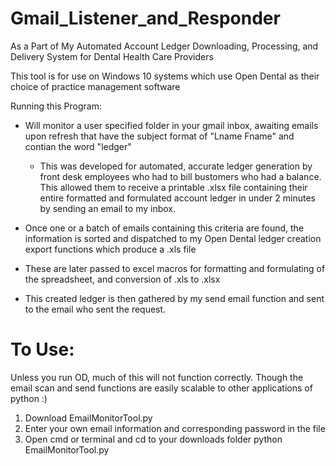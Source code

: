 # Gmail_Listener_and_Responder
As a Part of My Automated Account Ledger Downloading, Processing, and Delivery System for Dental Health Care Providers 

This tool is for use on Windows 10 systems which use Open Dental as their choice of practice management software

Running this Program:
- Will monitor a user specified folder in your gmail inbox, awaiting emails upon refresh that have the subject format of "Lname Fname" and contian the word "ledger"
     - This was developed for automated, accurate ledger generation by front desk employees who had to bill bustomers who had a balance. This allowed them to receive a printable .xlsx file containing their entire formatted and formulated account ledger in under 2 minutes by sending an email to my inbox.
     
- Once one or a batch of emails containing this criteria are found, the information is sorted and dispatched to my Open Dental ledger creation export functions which produce a .xls file

- These are later passed to excel macros for formatting and formulating of the spreadsheet, and conversion of .xls to .xlsx

- This created ledger is then gathered by my send email function and sent to the email who sent the request.

# To Use:
Unless you run OD, much of this will not function correctly. Though the email scan and send functions are easily scalable to other applications of python :)

1. Download EmailMonitorTool.py
2. Enter your own email information and corresponding password in the file
3. Open cmd or terminal and cd to your downloads folder
        python EmailMonitorTool.py



